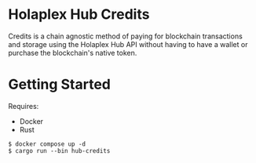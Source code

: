 # Holaplex Hub Credits
Credits is a chain agnostic method of paying for blockchain transactions and storage using the Holaplex Hub API without having to have a wallet or purchase the blockchain's native token.

# Getting Started

Requires:
- Docker
- Rust

```
$ docker compose up -d
$ cargo run --bin hub-credits
```
